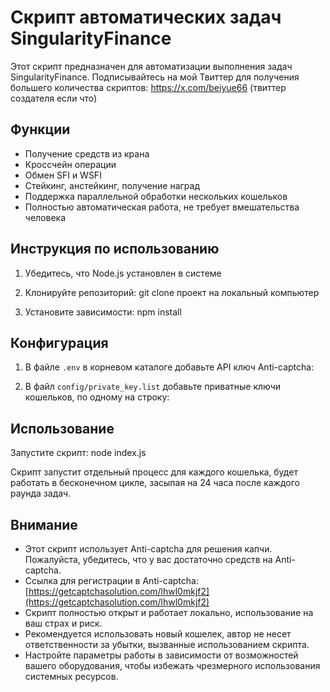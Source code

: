# Скрипт автоматических задач SingularityFinance

Этот скрипт предназначен для автоматизации выполнения задач SingularityFinance.
Подписывайтесь на мой Твиттер для получения большего количества скриптов: https://x.com/beiyue66 (твиттер создателя если что)

## Функции

- Получение средств из крана
- Кроссчейн операции
- Обмен SFI и WSFI
- Стейкинг, анстейкинг, получение наград
- Поддержка параллельной обработки нескольких кошельков
- Полностью автоматическая работа, не требует вмешательства человека

## Инструкция по использованию

1. Убедитесь, что Node.js установлен в системе

2. Клонируйте репозиторий:
git clone проект на локальный компьютер

3. Установите зависимости:
npm install

## Конфигурация

1. В файле `.env` в корневом каталоге добавьте API ключ Anti-captcha:

2. В файл `config/private_key.list` добавьте приватные ключи кошельков, по одному на строку:

## Использование

Запустите скрипт:
node index.js

Скрипт запустит отдельный процесс для каждого кошелька, будет работать в бесконечном цикле, засыпая на 24 часа после каждого раунда задач.

## Внимание

- Этот скрипт использует Anti-captcha для решения капчи. Пожалуйста, убедитесь, что у вас достаточно средств на Anti-captcha.
- Ссылка для регистрации в Anti-captcha: [https://getcaptchasolution.com/lhwl0mkjf2](https://getcaptchasolution.com/lhwl0mkjf2)
- Скрипт полностью открыт и работает локально, использование на ваш страх и риск.
- Рекомендуется использовать новый кошелек, автор не несет ответственности за убытки, вызванные использованием скрипта.
- Настройте параметры работы в зависимости от возможностей вашего оборудования, чтобы избежать чрезмерного использования системных ресурсов.
